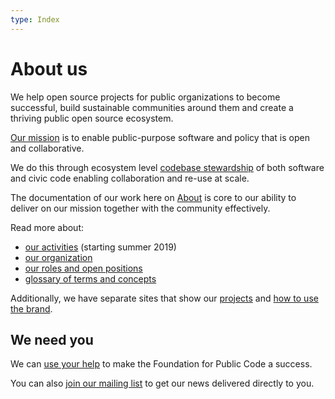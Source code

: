```yaml
---
type: Index
---
```


# About us

We help open source projects for public organizations to become successful, build sustainable communities around them and create a thriving public open source ecosystem.

[Our mission](organization/mission.md) is to enable public-purpose software and policy that is open and collaborative.

We do this through ecosystem level [codebase stewardship](activities/index.md) of both software and civic code enabling collaboration and re-use at scale.

The documentation of our work here on [About](activities/documentation/index.md) is core to our ability to deliver on our mission together with the community effectively.

Read more about:

* [our activities](activities/index.md) (starting summer 2019)
* [our organization](organization/index.md)
* [our roles and open positions](roles/index.md)
* [glossary of terms and concepts](glossary/index.md)

Additionally, we have separate sites that show our [projects](https://projects.publiccode.net) and [how to use the brand](https://brand.publiccode.net/).

## We need you

We can [use your help](CONTRIBUTING.md) to make the Foundation for Public Code a success.

You can also [join our mailing list](https://forms.gle/gn7wR2Eaxbv5g1BF9) to get our news delivered directly to you.
